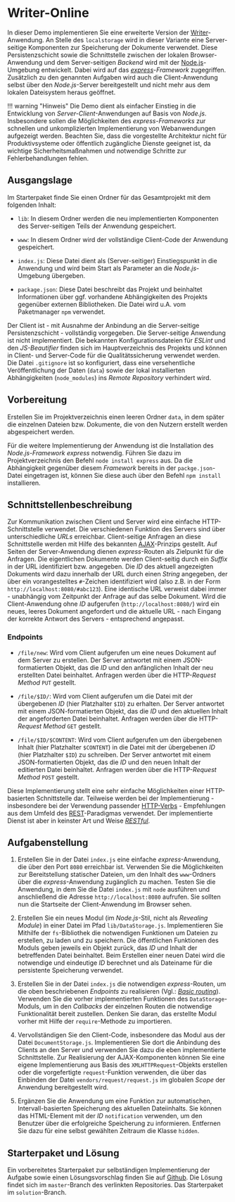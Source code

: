 <a class="github-button button" href="https://github.com/Multimedia-Engineering-Regensburg-Demos/MME-Writer-Online"></a> 

# Writer-Online

In dieser Demo implementieren Sie eine erweiterte Version der [Writer](../writer)-Anwendung. An Stelle des `localstorage` wird in dieser Variante eine Server-seitige Komponenten zur Speicherung der Dokumente verwendet. Diese Persistenzschicht sowie die Schnittstelle zwischen der lokalen Browser-Anwendung und dem Server-seitigen *Backend* wird mit der [Node.js](../MME/node-js)-Umgebung entwickelt. Dabei wird auf das [*express*](https://expressjs.com/)-*Framework* zugegriffen. Zusätzlich zu den genannten Aufgaben wird auch die Client-Anwendung selbst über den *Node.js*-Server bereitgestellt und nicht mehr aus dem lokalen Dateisystem heraus geöffnet.


!!! warning "Hinweis"
	Die Demo dient als einfacher Einstieg in die Entwicklung von *Server-Client*-Anwendungen auf Basis von *Node.js*. Insbesondere sollen die Möglichkeiten des *express*-*Frameworks* zur schnellen und unkomplizierten Implementierung von Webanwendungen aufgezeigt werden. Beachten Sie, dass die vorgestellte Architektur nicht für Produktivsysteme oder öffentlich zugängliche Dienste geeignet ist, da wichtige Sicherheitsmaßnahmen und notwendige Schritte zur Fehlerbehandlungen fehlen.

## Ausgangslage

Im Starterpaket finde Sie einen Ordner für das Gesamtprojekt mit dem folgenden Inhalt:

- `lib`: In diesem Ordner werden die neu implementierten Komponenten des Server-seitigen Teils der Anwendung gespeichert.

- `www`: In diesem Ordner wird der vollständige Client-Code der Anwendung gespeichert.

- `index.js`: Diese Datei dient als (Server-seitiger) Einstiegspunkt in die Anwendung und wird beim Start als Parameter an die *Node.js*-Umgebung übergeben.

- `package.json`: Diese Datei beschreibt das Projekt und beinhaltet Informationen über ggf. vorhandene Abhängigkeiten des Projekts gegenüber externen Bibliotheken. Die Datei wird u.A. vom Paketmanager `npm` verwendet.

Der Client ist - mit Ausnahme der Anbindung an die Server-seitige Persistenzschicht - vollständig vorgegeben. Die Server-seitige Anwendung ist nicht implementiert. Die bekannten Konfigurationsdateien für *ESLint* und den *JS-Beautifier* finden sich im Hauptverzeichnis des Projekts und können in Client- und Server-Code für die Qualitätssicherung verwendet werden. Die Datei `.gitignore` ist so konfiguriert, dass eine versehentliche Veröffentlichung der Daten (`data`) sowie der lokal installierten Abhängigkeiten (`node_modules`) ins *Remote Repository* verhindert wird.

## Vorbereitung

Erstellen Sie im Projektverzeichnis einen leeren Ordner `data`, in dem später die einzelnen Dateien bzw. Dokumente, die von den Nutzern erstellt werden abgespeichert werden.

Für die weitere Implementierung der Anwendung ist die Installation des *Node.js*-*Framework* *express* notwendig. Führen Sie dazu im Projektverzeichnis den Befehl `node install express` aus. Da die Abhängigkeit gegenüber diesem *Framework* bereits in der `packge.json`-Datei eingetragen ist, können Sie diese auch über den Befehl `npm install` installieren.

## Schnittstellenbeschreibung

Zur Kommunikation zwischen Client und Server wird eine einfache HTTP-Schnittstelle verwendet. Die verschiedenen Funktion des Servers sind über unterschiedliche *URLs* erreichbar. Client-seitige Anfragen an diese Schnittstelle werden mit Hilfe des bekannten [AJAX](../../MME/ajax)-Prinzips gestellt. Auf Seiten der Server-Anwendung dienen *express*-Routen als Zielpunkt für die Anfragen. Die eigentlichen Dokumente werden Client-seitig durch ein *Suffix* in der URL identifiziert bzw. angegeben. Die *ID* des aktuell angezeigten Dokuments wird dazu innerhalb der URL durch einen *String* angegeben, der über ein vorangestelltes `#`-Zeichen identifiziert wird (also z.B. in der Form `http://localhost:8080/#abc123`). Eine identische URL verweist dabei immer - unabhängig vom Zeitpunkt der Anfrage auf das selbe Dokument. Wird die Client-Anwendung ohne *ID* aufgerufen (`http://localhost:8080/`) wird ein neues, leeres Dokument angefordert und die aktuelle URL - nach Eingang der korrekte Antwort des Servers - entsprechend angepasst.

### Endpoints

- `/file/new`: Wird vom Client aufgerufen um eine neues Dokument auf dem Server zu erstellen. Der Server antwortet mit einem JSON-formatierten Objekt, das die *ID* und den anfänglichen Inhalt der neu erstellten Datei beinhaltet. Anfragen werden über die HTTP-*Request Method* `PUT` gestellt.

- `/file/$ID/`: Wird vom Client aufgerufen um die Datei mit der übergebenen *ID* (hier Platzhalter `$ID`) zu erhalten. Der Server antwortet mit einem JSON-formatierten Objekt, das die *ID* und den aktuellen Inhalt der angeforderten Datei beinhaltet. Anfragen werden über die HTTP-*Request Method* `GET` gestellt.

- `/file/$ID/$CONTENT`: Wird vom Client aufgerufen um den übergebenen Inhalt (hier Platzhalter `$CONTENT`) in die Datei mit der übergebenen *ID* (hier Platzhalter `$ID`) zu schreiben. Der Server antwortet mit einem JSON-formatierten Objekt, das die *ID* und den neuen Inhalt der editierten Datei beinhaltet. Anfragen werden über die HTTP-*Request Method* `POST` gestellt.

Diese Implementierung stellt eine sehr einfache Möglichkeiten einer HTTP-basierten Schnittstelle dar. Teilweise werden bei der Implementierung - insbesondere bei der Verwendung passender [HTTP-Verbs](https://developer.mozilla.org/de/docs/Web/HTTP/Methods) - Empfehlungen aus dem Umfeld des [REST](https://en.wikipedia.org/wiki/Representational_state_transfer)-Paradigmas verwendet. Der implementierte Dienst ist aber in keinster Art und Weise [*RESTful*](https://en.wikipedia.org/wiki/Representational_state_transfer#Architectural_constraints).

## Aufgabenstellung

1. Erstellen Sie in der Datei `index.js` eine einfache *express*-Anwendung, die über den Port `8080` erreichbar ist. Verwenden Sie die Möglichkeiten zur Bereitstellung statischer Dateien, um den Inhalt des `www`-Ordners über die *express*-Anwendung zugänglich zu machen. Testen Sie die Anwendung, in dem Sie die Datei `index.js` mit `node` ausführen und anschließend die Adresse `http://localhost:8080` aufrufen. Sie sollten nun die Startseite der Client-Anwendung im Browser sehen.

2. Erstellen Sie ein neues Modul (im *Node.js*-Stil, nicht als *Revealing Module*) in einer Datei im Pfad `lib/DataStorage.js`. Implementieren Sie Mithilfe der `fs`-Bibliothek die notwendigen Funktionen um Dateien zu erstellen, zu laden und zu speichern. Die öffentlichen Funktionen des Moduls geben jeweils ein Objekt zurück, das *ID* und Inhalt der betreffenden Datei beinhaltet. Beim Erstellen einer neuen Datei wird die notwendige und eindeutige *ID* berechnet und als Dateiname für die persistente Speicherung verwendet.

3. Erstellen Sie in der Datei `index.js` die notwendigen *express*-Routen, um die oben beschriebenen *Endpoints* zu realisieren (Vgl.: [*Basic routing*](http://expressjs.com/en/starter/basic-routing.html)). Verwenden Sie die vorher implementierten Funktionen des `DataStorage`-Moduls, um in den *Callbacks* der einzelnen Routen die notwendige Funktionalität bereit zustellen. Denken Sie daran, das erstellte Modul vorher mit Hilfe der `require`-Methode zu importieren.

4. Vervollständigen Sie den Client-Code, insbesondere das Modul aus der Datei `DocumentStorage.js`. Implementieren Sie dort die Anbindung des Clients an den Server und verwenden Sie dazu die eben implementierte Schnittstelle. Zur Realisierung der AJAX-Komponenten können Sie eine eigene Implementierung aus Basis des `XMLHTTPRequest`-Objekts erstellen oder die vorgefertigte `request`-Funktion verwenden, die über das Einbinden der Datei `vendors/request/request.js` im globalen *Scope* der Anwendung bereitgestellt wird. 

5. Ergänzen Sie die Anwendung um eine Funktion zur automatischen, Intervall-basierten Speicherung des aktuellen Dateiinhalts. Sie können das HTML-Element mit der *ID* `notification` verwenden, um den Benutzer über die erfolgreiche Speicherung zu informieren. Entfernen Sie dazu für eine selbst gewählten Zeitraum die Klasse `hidden`.

## Starterpaket und Lösung

Ein vorbereitetes Starterpaket zur selbständigen Implementierung der Aufgabe sowie einen Lösungsvorschlag finden Sie auf [Github](https://github.com/Multimedia-Engineering-Regensburg-Demos/MME-Writer-Online). Die Lösung findet sich im `master`-Branch des verlinkten Repositories. Das Starterpaket im `solution`-Branch.